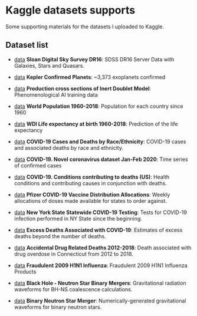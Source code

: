 # Kaggle datasets supports
Some supporting materials for the datasets I uploaded to Kaggle. 

## Dataset list
* [data](https://www.kaggle.com/muhakabartay/sloan-digital-sky-survey-dr16) **Sloan Digital Sky Survey DR16**: SDSS DR16 Server Data with Galaxies, Stars and Quasars. 
* [data](https://www.kaggle.com/muhakabartay/markmarkohkeplerconfirmedplanets) **Kepler Confirmed Planets**: ~3,373 exoplanets confirmed
* [data](https://www.kaggle.com/muhakabartay/production-cross-sections-of-inert-doublet-model) **Production cross sections of Inert Doublet Model**: Phenomenological AI training data


* [data](https://www.kaggle.com/muhakabartay/world-population-19602018) **World Population 1960-2018**: Population for each country since 1960
* [data](https://www.kaggle.com/muhakabartay/wdi-life-expectancy-at-birth) **WDI Life expectancy at birth 1960-2018**: Prediction of the life expectancy


* [data](https://www.kaggle.com/muhakabartay/covid19-cases-and-deaths-by-raceethnicity) **COVID-19 Cases and Deaths by Race/Ethnicity**: COVID-19 cases and associated deaths by race and ethnicity.
* [data](https://www.kaggle.com/muhakabartay/novel-coronavirus-2019ncov) **COVID-19. Novel coronavirus dataset Jan-Feb 2020**: Time series of confirmed cases
* [data](https://www.kaggle.com/muhakabartay/covid19-conditions-contributing-to-deaths-us) **COVID-19. Conditions contributing to deaths (US)**: Health conditions and contributing causes in conjunction with deaths.
* [data](https://www.kaggle.com/muhakabartay/pfizer-covid19-vaccine-distribution-allocations) **Pfizer COVID-19 Vaccine Distribution Allocations**: Weekly allocations of doses made available for states to order against.
* [data](https://www.kaggle.com/muhakabartay/new-york-state-statewide-covid19-testing) **New York State Statewide COVID-19 Testing**: Tests for COVID-19 infection performed in NY State since the beginning.
* [data](https://www.kaggle.com/muhakabartay/excess-deaths-associated-with-covid19) **Excess Deaths Associated with COVID-19**: Estimates of excess deaths beyond the number of deaths.


* [data](https://www.kaggle.com/muhakabartay/accidental-drug-related-deaths-20122018) **Accidental Drug Related Deaths 2012-2018**: Death associated with drug overdose in Connecticut from 2012 to 2018.
* [data](https://www.kaggle.com/muhakabartay/fraudulent-2009-h1n1-influenza) **Fraudulent 2009 H1N1 Influenza**: Fraudulent 2009 H1N1 Influenza Products



* [data](https://www.kaggle.com/muhakabartay/black-hole-neutron-star-binary-mergers) **Black Hole - Neutron Star Binary Mergers**: Gravitational radiation waveforms for BH-NS coalescence calculations.
* [data](https://www.kaggle.com/muhakabartay/binary-neutron-star-merger) **Binary Neutron Star Merger**: Numerically-generated gravitational waveforms for binary neutron stars.
